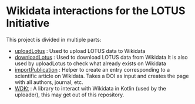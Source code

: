 # Wikidata interactions for the LOTUS Initiative

This project is divided in multiple parts:

- [uploadLotus](uploadLotus/README.md) : Used to upload LOTUS data to Wikidata
- [downloadLotus](downloadLotus/README.md) : Used to download LOTUS data from Wikidata
  It is also used by uploadLotus to check what already exists on Wikidata
- [importPublication](importPublication/README.md) : Helper to create an entry corresponding to a scientific article on
  Wikidata. Takes a DOI as input and creates the page with all authors, journal, etc.
- [WDKt](wdkt/) : A library to interact with Wikidata in Kotlin (used by the uploader), this may get out of this repository.
